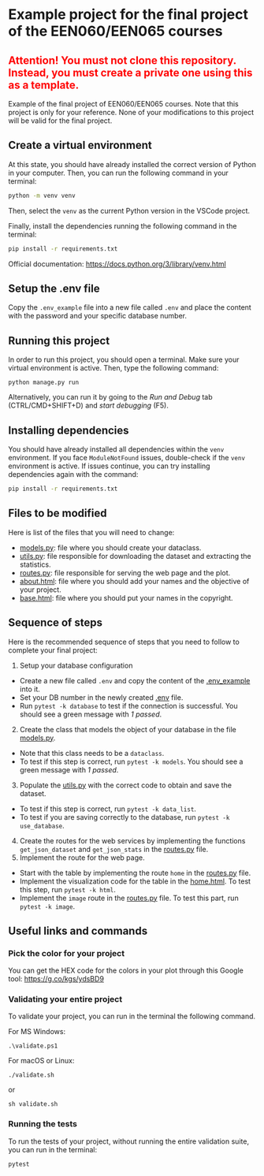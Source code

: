 # Example project for the final project of the EEN060/EEN065 courses

<h2 style="color: red;">
Attention! You must not clone this repository. Instead, you must create a private one using this as a template.
</h2>

Example of the final project of EEN060/EEN065 courses.
Note that this project is only for your reference.
None of your modifications to this project will be valid for the final project.

## Create a virtual environment

At this state, you should have already installed the correct version of Python in your computer.
Then, you can run the following command in your terminal:

```bash
python -m venv venv
```

Then, select the `venv` as the current Python version in the VSCode project.

Finally, install the dependencies running the following command in the terminal:

```bash
pip install -r requirements.txt
```

Official documentation: https://docs.python.org/3/library/venv.html

## Setup the .env file

Copy the `.env_example` file into a new file called `.env` and place the content with the password and your specific database number.

## Running this project

In order to run this project, you should open a terminal.
Make sure your virtual environment is active.
Then, type the following command:

`python manage.py run`

Alternatively, you can run it by going to the *Run and Debug* tab (CTRL/CMD+SHIFT+D) and *start debugging* (F5).

## Installing dependencies

You should have already installed all dependencies within the `venv` environment.
If you face `ModuleNotFound` issues, double-check if the `venv` environment is active.
If issues continue, you can try installing dependencies again with the command:

```bash
pip install -r requirements.txt
```


## Files to be modified

Here is list of the files that you will need to change:
- [models.py](codeapp/models.py): file where you should create your dataclass.
- [utils.py](codeapp/utils.py): file responsible for downloading the dataset and extracting the statistics.
- [routes.py](codeapp/routes.py): file responsible for serving the web page and the plot.
- [about.html](codeapp/templates/about.html): file where you should add your names and the objective of your project.
- [base.html](codeapp/templates/base.html): file where you should put your names in the copyright.


## Sequence of steps

Here is the recommended sequence of steps that you need to follow to complete your final project:

1. Setup your database configuration
  - Create a new file called `.env` and copy the content of the [.env_example](.env_example) into it.
  - Set your DB number in the newly created [.env](.env) file.
  - Run `pytest -k database` to test if the connection is successful. You should see a green message with *1 passed*.
2. Create the class that models the object of your database in the file [models.py](codeapp/models.py).
  - Note that this class needs to be a `dataclass`.
  - To test if this step is correct, run `pytest -k models`. You should see a green message with *1 passed*.
3. Populate the [utils.py](codeapp/utils.py) with the correct code to obtain and save the dataset.
  - To test if this step is correct, run `pytest -k data_list`.
  - To test if you are saving correctly to the database, run `pytest -k use_database`.
4. Create the routes for the web services by implementing the functions `get_json_dataset` and `get_json_stats` in the [routes.py](codeapp/routes.py) file.
5. Implement the route for the web page.
  - Start with the table by implementing the route `home` in the [routes.py](codeapp/routes.py) file.
  - Implement the visualization code for the table in the [home.html](codeapp/templates/home.html). To test this step, run `pytest -k html`.
  - Implement the `image` route in the [routes.py](codeapp/routes.py) file. To test this part, run `pytest -k image`.


## Useful links and commands

### Pick the color for your project

You can get the HEX code for the colors in your plot through this Google tool:
https://g.co/kgs/ydsBD9

### Validating your entire project

To validate your project, you can run in the terminal the following command.

For MS Windows:

`.\validate.ps1`

For macOS or Linux:

`./validate.sh`

or

`sh validate.sh`

### Running the tests

To run the tests of your project, without running the entire validation suite, you can run in the terminal:

`pytest`
